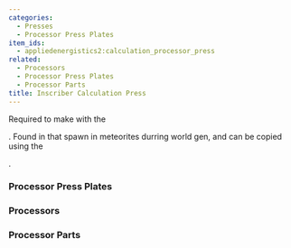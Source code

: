 ```yaml
---
categories:
  - Presses
  - Processor Press Plates
item_ids:
  - appliedenergistics2:calculation_processor_press
related:
  - Processors
  - Processor Press Plates
  - Processor Parts
title: Inscriber Calculation Press
---
```


Required to make <ItemLink
id="appliedenergistics2:printed_calculation_processor"/> with the

<ItemLink id="appliedenergistics2:inscriber" />. Found in <ItemLink id="appliedenergistics2:sky_stone_chest" /> that
spawn in meteorites durring world gen, and can be copied using the <ItemLink id="appliedenergistics2:inscriber" />

.

<RecipeFor id="appliedenergistics2:calculation_processor_press" />

### Processor Press Plates

<CategoryIndex category="Processor Press Plates" />

### Processors

<CategoryIndex category="Processors" />

### Processor Parts

<CategoryIndex category="Processor Parts" />
